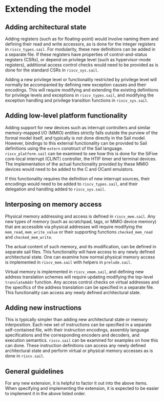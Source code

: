 Extending the model
===================

Adding architectural state
--------------------------

Adding registers (such as for floating-point) would involve naming
them and defining their read and write accessors, as is done for the
integer registers in `riscv_types.sail`.  For modularity, these new
definitions can be added in a separate file.  If these registers have
properties of control-and-status registers (CSRs), or depend on
privilege level (such as hypervisor-mode registers), additional access
control checks would need to be provided as is done for the standard
CSRs in `riscv_sys.sail`.

Adding a new privilege level or functionality restricted by privilege
level will normally be accompanied by defining new exception causes
and their encodings.  This will require modifying and extending the
existing definitions for privilege levels and exceptions in
`riscv_types.sail`, and modifying the exception handling and privilege
transition functions in `riscv_sys.sail`.

Adding low-level platform functionality
---------------------------------------

Adding support for new devices such as interrupt controllers and
similar memory-mapped I/O (MMIO) entities strictly falls outside the
purview of the formal model itself, and typically is not done
directly in the Sail model.  However, bindings to this external
functionality can be provided to Sail definitions using the `extern`
construct of the Sail language. `riscv_platform.sail` can be examined
to see how this is done for the SiFive core-local interrupt (CLINT)
controller, the HTIF timer and terminal devices.  The
implementation of the actual functionality provided by these MMIO
devices would need to be added to the C and OCaml emulators.

If this functionality requires the definition of new interrupt
sources, their encodings would need to be added to `riscv_types.sail`,
and their delegation and handling added to `riscv_sys.sail`.

Interposing on memory access
----------------------------

Physical memory addressing and access is defined in `riscv_mem.sail`.
Any new types of memory (such as scratchpad, tags, or MMIO device
memory) that are accessible via physical addresses will require
modifying the `mem_read`, `mem_write_value` or their supporting
functions `checked_mem_read` and `checked_mem_write`.

The actual content of such memory, and its modification, can be
defined in separate sail files.  This functionality will have access
to any newly defined architectural state.  One can examine how normal
physical memory access is implemented in `riscv_mem.sail` with helpers
in `prelude.sail`.

Virtual memory is implemented in `riscv_vmem.sail`, and defining new
address translation schemes will require updating modifying the
top-level `translateAddr` function.  Any access control checks on
virtual addresses and the specifics of the address translation can be
specified in a separate file.  This functionality can access any newly
defined architectural state.

Adding new instructions
-----------------------

This is typically simpler than adding new architectural state or
memory interposition.  Each new set of instructions can be specified
in a separate self-contained file, with their instruction encodings,
assembly language specifications and the corresponding encoders and
decoders, and execution semantics. `riscv.sail` can be examined for
examples on how this can done.  These instruction definitions can
access any newly defined architectural state and perform virtual or
physical memory accesses as is done in `riscv.sail`.


General guidelines
------------------

For any new extension, it is helpful to factor it out into the above
items.  When specifying and implementing the extension, it is expected
to be easier to implement it in the above listed order.
